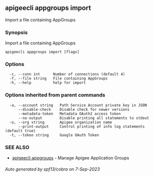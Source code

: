 ## apigeecli appgroups import

Import a file containing AppGroups

### Synopsis

Import a file containing AppGroups

```
apigeecli appgroups import [flags]
```

### Options

```
  -c, --conn int      Number of connections (default 4)
  -f, --file string   File containing AppGroups
  -h, --help          help for import
```

### Options inherited from parent commands

```
  -a, --account string   Path Service Account private key in JSON
      --disable-check    Disable check for newer versions
      --metadata-token   Metadata OAuth2 access token
      --no-output        Disable printing all statements to stdout
  -o, --org string       Apigee organization name
      --print-output     Control printing of info log statements (default true)
  -t, --token string     Google OAuth Token
```

### SEE ALSO

* [apigeecli appgroups](apigeecli_appgroups.md)	 - Manage Apigee Application Groups

###### Auto generated by spf13/cobra on 7-Sep-2023

